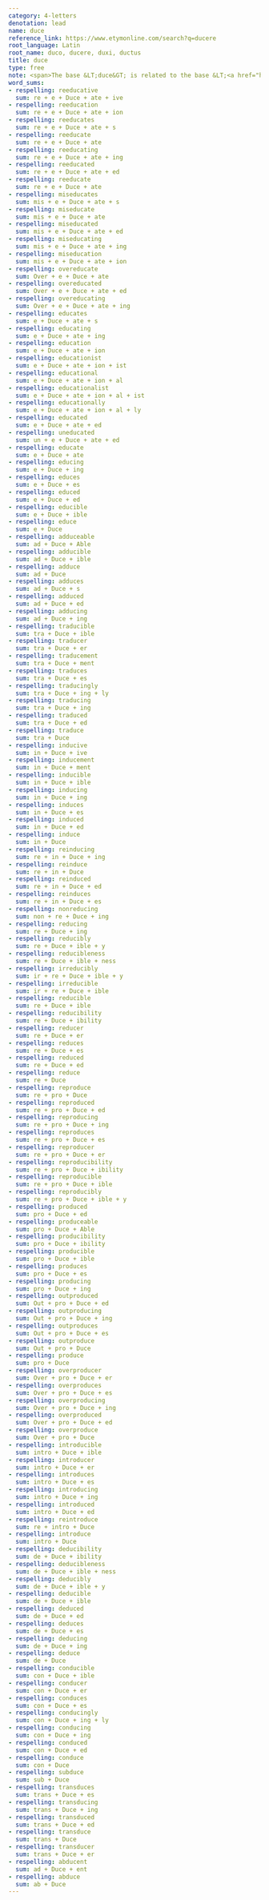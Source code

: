 ```yaml
---
category: 4-letters
denotation: lead
name: duce
reference_link: https://www.etymonline.com/search?q=ducere
root_language: Latin
root_name: duco, ducere, duxi, ductus
title: duce
type: free
note: <span>The base &LT;duce&GT; is related to the base &LT;<a href="https://wordsums.info/bases/4-letters/duct-ducere/">duct</a>&GT;.</span>
word_sums:
- respelling: reeducative
  sum: re + e + Duce + ate + ive
- respelling: reeducation
  sum: re + e + Duce + ate + ion
- respelling: reeducates
  sum: re + e + Duce + ate + s
- respelling: reeducate
  sum: re + e + Duce + ate
- respelling: reeducating
  sum: re + e + Duce + ate + ing
- respelling: reeducated
  sum: re + e + Duce + ate + ed
- respelling: reeducate
  sum: re + e + Duce + ate
- respelling: miseducates
  sum: mis + e + Duce + ate + s
- respelling: miseducate
  sum: mis + e + Duce + ate
- respelling: miseducated
  sum: mis + e + Duce + ate + ed
- respelling: miseducating
  sum: mis + e + Duce + ate + ing
- respelling: miseducation
  sum: mis + e + Duce + ate + ion
- respelling: overeducate
  sum: Over + e + Duce + ate
- respelling: overeducated
  sum: Over + e + Duce + ate + ed
- respelling: overeducating
  sum: Over + e + Duce + ate + ing
- respelling: educates
  sum: e + Duce + ate + s
- respelling: educating
  sum: e + Duce + ate + ing
- respelling: education
  sum: e + Duce + ate + ion
- respelling: educationist
  sum: e + Duce + ate + ion + ist
- respelling: educational
  sum: e + Duce + ate + ion + al
- respelling: educationalist
  sum: e + Duce + ate + ion + al + ist
- respelling: educationally
  sum: e + Duce + ate + ion + al + ly
- respelling: educated
  sum: e + Duce + ate + ed
- respelling: uneducated
  sum: un + e + Duce + ate + ed
- respelling: educate
  sum: e + Duce + ate
- respelling: educing
  sum: e + Duce + ing
- respelling: educes
  sum: e + Duce + es
- respelling: educed
  sum: e + Duce + ed
- respelling: educible
  sum: e + Duce + ible
- respelling: educe
  sum: e + Duce
- respelling: adduceable
  sum: ad + Duce + Able
- respelling: adducible
  sum: ad + Duce + ible
- respelling: adduce
  sum: ad + Duce
- respelling: adduces
  sum: ad + Duce + s
- respelling: adduced
  sum: ad + Duce + ed
- respelling: adducing
  sum: ad + Duce + ing
- respelling: traducible
  sum: tra + Duce + ible
- respelling: traducer
  sum: tra + Duce + er
- respelling: traducement
  sum: tra + Duce + ment
- respelling: traduces
  sum: tra + Duce + es
- respelling: traducingly
  sum: tra + Duce + ing + ly
- respelling: traducing
  sum: tra + Duce + ing
- respelling: traduced
  sum: tra + Duce + ed
- respelling: traduce
  sum: tra + Duce
- respelling: inducive
  sum: in + Duce + ive
- respelling: inducement
  sum: in + Duce + ment
- respelling: inducible
  sum: in + Duce + ible
- respelling: inducing
  sum: in + Duce + ing
- respelling: induces
  sum: in + Duce + es
- respelling: induced
  sum: in + Duce + ed
- respelling: induce
  sum: in + Duce
- respelling: reinducing
  sum: re + in + Duce + ing
- respelling: reinduce
  sum: re + in + Duce
- respelling: reinduced
  sum: re + in + Duce + ed
- respelling: reinduces
  sum: re + in + Duce + es
- respelling: nonreducing
  sum: non + re + Duce + ing
- respelling: reducing
  sum: re + Duce + ing
- respelling: reducibly
  sum: re + Duce + ible + y
- respelling: reducibleness
  sum: re + Duce + ible + ness
- respelling: irreducibly
  sum: ir + re + Duce + ible + y
- respelling: irreducible
  sum: ir + re + Duce + ible
- respelling: reducible
  sum: re + Duce + ible
- respelling: reducibility
  sum: re + Duce + ibility
- respelling: reducer
  sum: re + Duce + er
- respelling: reduces
  sum: re + Duce + es
- respelling: reduced
  sum: re + Duce + ed
- respelling: reduce
  sum: re + Duce
- respelling: reproduce
  sum: re + pro + Duce
- respelling: reproduced
  sum: re + pro + Duce + ed
- respelling: reproducing
  sum: re + pro + Duce + ing
- respelling: reproduces
  sum: re + pro + Duce + es
- respelling: reproducer
  sum: re + pro + Duce + er
- respelling: reproducibility
  sum: re + pro + Duce + ibility
- respelling: reproducible
  sum: re + pro + Duce + ible
- respelling: reproducibly
  sum: re + pro + Duce + ible + y
- respelling: produced
  sum: pro + Duce + ed
- respelling: produceable
  sum: pro + Duce + Able
- respelling: producibility
  sum: pro + Duce + ibility
- respelling: producible
  sum: pro + Duce + ible
- respelling: produces
  sum: pro + Duce + es
- respelling: producing
  sum: pro + Duce + ing
- respelling: outproduced
  sum: Out + pro + Duce + ed
- respelling: outproducing
  sum: Out + pro + Duce + ing
- respelling: outproduces
  sum: Out + pro + Duce + es
- respelling: outproduce
  sum: Out + pro + Duce
- respelling: produce
  sum: pro + Duce
- respelling: overproducer
  sum: Over + pro + Duce + er
- respelling: overproduces
  sum: Over + pro + Duce + es
- respelling: overproducing
  sum: Over + pro + Duce + ing
- respelling: overproduced
  sum: Over + pro + Duce + ed
- respelling: overproduce
  sum: Over + pro + Duce
- respelling: introducible
  sum: intro + Duce + ible
- respelling: introducer
  sum: intro + Duce + er
- respelling: introduces
  sum: intro + Duce + es
- respelling: introducing
  sum: intro + Duce + ing
- respelling: introduced
  sum: intro + Duce + ed
- respelling: reintroduce
  sum: re + intro + Duce
- respelling: introduce
  sum: intro + Duce
- respelling: deducibility
  sum: de + Duce + ibility
- respelling: deducibleness
  sum: de + Duce + ible + ness
- respelling: deducibly
  sum: de + Duce + ible + y
- respelling: deducible
  sum: de + Duce + ible
- respelling: deduced
  sum: de + Duce + ed
- respelling: deduces
  sum: de + Duce + es
- respelling: deducing
  sum: de + Duce + ing
- respelling: deduce
  sum: de + Duce
- respelling: conducible
  sum: con + Duce + ible
- respelling: conducer
  sum: con + Duce + er
- respelling: conduces
  sum: con + Duce + es
- respelling: conducingly
  sum: con + Duce + ing + ly
- respelling: conducing
  sum: con + Duce + ing
- respelling: conduced
  sum: con + Duce + ed
- respelling: conduce
  sum: con + Duce
- respelling: subduce
  sum: sub + Duce
- respelling: transduces
  sum: trans + Duce + es
- respelling: transducing
  sum: trans + Duce + ing
- respelling: transduced
  sum: trans + Duce + ed
- respelling: transduce
  sum: trans + Duce
- respelling: transducer
  sum: trans + Duce + er
- respelling: abducent
  sum: ad + Duce + ent
- respelling: abduce
  sum: ab + Duce
---
```


